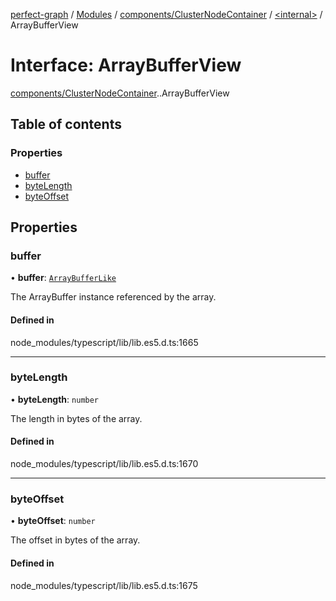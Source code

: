 [perfect-graph](../README.md) / [Modules](../modules.md) / [components/ClusterNodeContainer](../modules/components_ClusterNodeContainer.md) / [<internal\>](../modules/components_ClusterNodeContainer._internal_.md) / ArrayBufferView

# Interface: ArrayBufferView

[components/ClusterNodeContainer](../modules/components_ClusterNodeContainer.md).[<internal>](../modules/components_ClusterNodeContainer._internal_.md).ArrayBufferView

## Table of contents

### Properties

- [buffer](components_ClusterNodeContainer._internal_.ArrayBufferView.md#buffer)
- [byteLength](components_ClusterNodeContainer._internal_.ArrayBufferView.md#bytelength)
- [byteOffset](components_ClusterNodeContainer._internal_.ArrayBufferView.md#byteoffset)

## Properties

### buffer

• **buffer**: [`ArrayBufferLike`](../modules/components_ClusterNodeContainer._internal_.md#arraybufferlike)

The ArrayBuffer instance referenced by the array.

#### Defined in

node_modules/typescript/lib/lib.es5.d.ts:1665

___

### byteLength

• **byteLength**: `number`

The length in bytes of the array.

#### Defined in

node_modules/typescript/lib/lib.es5.d.ts:1670

___

### byteOffset

• **byteOffset**: `number`

The offset in bytes of the array.

#### Defined in

node_modules/typescript/lib/lib.es5.d.ts:1675
